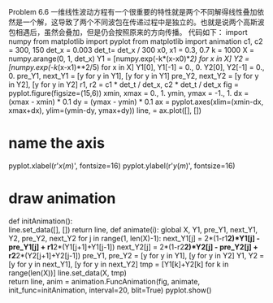 Problem 6.6
一维线性波动方程有一个很重要的特性就是两个不同解得线性叠加依然是一个解，这导致了两个不同波包在传递过程中是独立的。也就是说两个高斯波包相遇后，虽然会叠加，但是仍会按照原来的方向传播。
代码如下：
import numpy 
from matplotlib import pyplot 
from matplotlib import animation
c1, c2 = 300, 150
det_x = 0.003
det_t= det_x / 300
x0, x1 = 0.3, 0.7
k = 1000
X = numpy.arange(0, 1, det_x)
Y1 = [numpy.exp(-k*(x-x0)**2) for x in X]
Y2 = [numpy.exp(-k*(x-x1)**2/5) for x in X]
Y1[0], Y1[-1] = 0., 0.
Y2[0], Y2[-1] = 0., 0.
pre_Y1, next_Y1 = [y for y in Y1], [y for y in Y1]
pre_Y2, next_Y2 = [y for y in Y2], [y for y in Y2]
r1, r2 = c1 * det_t / det_x, c2 * det_t / det_x
fig = pyplot.figure(figsize=(15,6))
xmin, xmax =  0., 1.
ymin, ymax = -1., 1.
dx = (xmax - xmin) * 0.1
dy = (ymax - ymin) * 0.1
ax = pyplot.axes(xlim=(xmin-dx, xmax+dx), ylim=(ymin-dy, ymax+dy))
line, = ax.plot([], [])
# name the axis
pyplot.xlabel(r'$x(m)$', fontsize=16)
pyplot.ylabel(r'$y(m)$', fontsize=16)
# draw animation
def initAnimation():   
    line.set_data([], [])
    return line,
def animate(i):
    global X, Y1, pre_Y1, next_Y1, Y2, pre_Y2, next_Y2
    for j in range(1, len(X)-1):
        next_Y1[j] = 2*(1-r1**2)*Y1[j] - pre_Y1[j] + r1**2*(Y1[j+1]+Y1[j-1])
        next_Y2[j] = 2*(1-r2**2)*Y2[j] - pre_Y2[j] + r2**2*(Y2[j+1]+Y2[j-1])
    pre_Y1, pre_Y2 = [y for y in Y1], [y for y in Y2]
    Y1, Y2 = [y for y in next_Y1], [y for y in next_Y2]
    tmp = [Y1[k]+Y2[k] for k in range(len(X))]
    line.set_data(X, tmp)   
    return line,
anim = animation.FuncAnimation(fig, animate, init_func=initAnimation, interval=20, blit=True)
pyplot.show()
